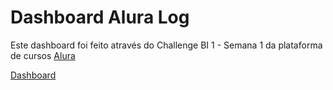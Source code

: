 # Dashboard Alura Log 

Este dashboard foi feito através do Challenge BI 1 - Semana 1 da plataforma de cursos [Alura](https://www.alura.com.br/)

[Dashboard](https://app.powerbi.com/view?r=eyJrIjoiNDIxZmI1YjYtOTFjZC00ZWRhLWFmNDAtMWRkYWJhYWQyMjRjIiwidCI6ImQ2YzQyZTc1LTI2ZDktNDFlMi05MDczLWZlNjc0MjViMDRiYiJ9)
